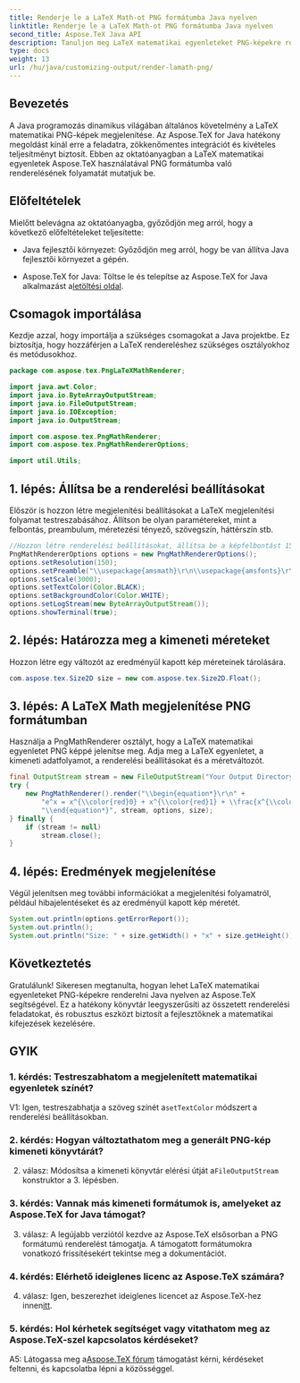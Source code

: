 ```yaml
---
title: Renderje le a LaTeX Math-ot PNG formátumba Java nyelven
linktitle: Renderje le a LaTeX Math-ot PNG formátumba Java nyelven
second_title: Aspose.TeX Java API
description: Tanuljon meg LaTeX matematikai egyenleteket PNG-képekre renderelni Java nyelven az Aspose.TeX segítségével. Lépésről lépésre útmutató a zökkenőmentes integrációhoz és a kivételes teljesítményhez.
type: docs
weight: 13
url: /hu/java/customizing-output/render-lamath-png/
---
```

## Bevezetés

A Java programozás dinamikus világában általános követelmény a LaTeX matematikai PNG-képek megjelenítése. Az Aspose.TeX for Java hatékony megoldást kínál erre a feladatra, zökkenőmentes integrációt és kivételes teljesítményt biztosít. Ebben az oktatóanyagban a LaTeX matematikai egyenletek Aspose.TeX használatával PNG formátumba való renderelésének folyamatát mutatjuk be.

## Előfeltételek

Mielőtt belevágna az oktatóanyagba, győződjön meg arról, hogy a következő előfeltételeket teljesítette:

- Java fejlesztői környezet: Győződjön meg arról, hogy be van állítva Java fejlesztői környezet a gépén.

-  Aspose.TeX for Java: Töltse le és telepítse az Aspose.TeX for Java alkalmazást a[letöltési oldal](https://releases.aspose.com/tex/java/).

## Csomagok importálása

Kezdje azzal, hogy importálja a szükséges csomagokat a Java projektbe. Ez biztosítja, hogy hozzáférjen a LaTeX rendereléshez szükséges osztályokhoz és metódusokhoz.

```java
package com.aspose.tex.PngLaTeXMathRenderer;

import java.awt.Color;
import java.io.ByteArrayOutputStream;
import java.io.FileOutputStream;
import java.io.IOException;
import java.io.OutputStream;

import com.aspose.tex.PngMathRenderer;
import com.aspose.tex.PngMathRendererOptions;

import util.Utils;
```

## 1. lépés: Állítsa be a renderelési beállításokat

Először is hozzon létre megjelenítési beállításokat a LaTeX megjelenítési folyamat testreszabásához. Állítson be olyan paramétereket, mint a felbontás, preambulum, méretezési tényező, szövegszín, háttérszín stb.

```java
//Hozzon létre renderelési beállításokat, állítsa be a képfelbontást 150 dpi-re.
PngMathRendererOptions options = new PngMathRendererOptions();
options.setResolution(150);
options.setPreamble("\\usepackage{amsmath}\r\n\\usepackage{amsfonts}\r\n\\usepackage{amssymb}\r\n\\usepackage{color}");
options.setScale(3000);
options.setTextColor(Color.BLACK);
options.setBackgroundColor(Color.WHITE);
options.setLogStream(new ByteArrayOutputStream());
options.showTerminal(true);
```

## 2. lépés: Határozza meg a kimeneti méreteket

Hozzon létre egy változót az eredményül kapott kép méreteinek tárolására.

```java
com.aspose.tex.Size2D size = new com.aspose.tex.Size2D.Float();
```

## 3. lépés: A LaTeX Math megjelenítése PNG formátumban

Használja a PngMathRenderer osztályt, hogy a LaTeX matematikai egyenletet PNG képpé jelenítse meg. Adja meg a LaTeX egyenletet, a kimeneti adatfolyamot, a renderelési beállításokat és a méretváltozót.

```java
final OutputStream stream = new FileOutputStream("Your Output Directory" + "math-formula.png");
try {
    new PngMathRenderer().render("\\begin{equation*}\r\n" +
        "e^x = x^{\\color{red}0} + x^{\\color{red}1} + \\frac{x^{\\color{red}2}}{2} + \\frac{x^{\\color{red}3}}{6} + \\cdots = \\sum_{n\\geq 0} \\frac{x^{\\color{red}n}}{n!}\r\n" +
        "\\end{equation*}", stream, options, size);
} finally {
    if (stream != null)
        stream.close();
}
```

## 4. lépés: Eredmények megjelenítése

Végül jelenítsen meg további információkat a megjelenítési folyamatról, például hibajelentéseket és az eredményül kapott kép méretét.

```java
System.out.println(options.getErrorReport());
System.out.println();
System.out.println("Size: " + size.getWidth() + "x" + size.getHeight());
```

## Következtetés

Gratulálunk! Sikeresen megtanulta, hogyan lehet LaTeX matematikai egyenleteket PNG-képekre renderelni Java nyelven az Aspose.TeX segítségével. Ez a hatékony könyvtár leegyszerűsíti az összetett renderelési feladatokat, és robusztus eszközt biztosít a fejlesztőknek a matematikai kifejezések kezelésére.

## GYIK

### 1. kérdés: Testreszabhatom a megjelenített matematikai egyenletek színét?

 V1: Igen, testreszabhatja a szöveg színét a`setTextColor` módszert a renderelési beállításokban.

### 2. kérdés: Hogyan változtathatom meg a generált PNG-kép kimeneti könyvtárát?

 2. válasz: Módosítsa a kimeneti könyvtár elérési útját a`FileOutputStream` konstruktor a 3. lépésben.

### 3. kérdés: Vannak más kimeneti formátumok is, amelyeket az Aspose.TeX for Java támogat?

3. válasz: A legújabb verziótól kezdve az Aspose.TeX elsősorban a PNG formátumú renderelést támogatja. A támogatott formátumokra vonatkozó frissítésekért tekintse meg a dokumentációt.

### 4. kérdés: Elérhető ideiglenes licenc az Aspose.TeX számára?

 4. válasz: Igen, beszerezhet ideiglenes licencet az Aspose.TeX-hez innen[itt](https://purchase.aspose.com/temporary-license/).

### 5. kérdés: Hol kérhetek segítséget vagy vitathatom meg az Aspose.TeX-szel kapcsolatos kérdéseket?

 A5: Látogassa meg a[Aspose.TeX fórum](https://forum.aspose.com/c/tex/47) támogatást kérni, kérdéseket feltenni, és kapcsolatba lépni a közösséggel.